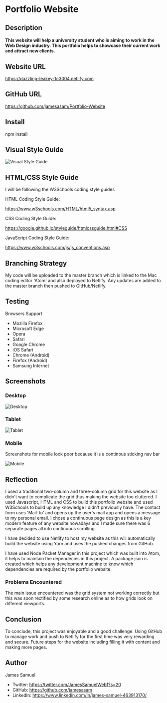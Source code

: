 # Portfolio Website

## Description 
#### This website will help a university student who is aiming to work in the Web Design industry. This portfolio helps to showcase their current work and attract new clients.

## Website URL

https://dazzling-leakey-1c3004.netlify.com

## GitHub URL

https://github.com/jamesasam/Portfolio-Website

## Install

npm install

## Visual Style Guide

![Visual Style Guide](img/Guide.png)

## HTML/CSS Style Guide

I will be following the W3Schools coding style guides

HTML Coding Style Guide:

https://www.w3schools.com/HTML/html5_syntax.asp

CSS Coding Style Guide:

https://google.github.io/styleguide/htmlcssguide.html#CSS

JavaScript Coding Style Guide:

https://www.w3schools.com/js/js_conventions.asp

## Branching Strategy

My code will be uploaded to the master branch which is linked to the Mac coding editor 'Atom' and also deployed to Netlify. Any updates are added to the master branch then pushed to GitHub/Netlify.

## Testing

Browsers Support

* Mozilla Firefox
* Microsoft Edge
* Opera
* Safari
* Google Chrome
* iOS Safari
* Chrome (Android)
* Firefox (Android)
* Samsung Internet

## Screenshots

### Desktop

![Desktop](img/desktop.png)

### Tablet

![Tablet](img/tablet.jpg)

### Mobile
Screenshots for mobile look poor because it is a continous sticking nav bar

![Mobile](img/mobile.jpg)

## Reflection

I used a traditional two-column and three-column grid for this website as I didn't want to complicate the grid thus making the website too cluttered. I used Javascript, HTML and CSS to build this portfolio website and used W3Schools to build up any knowledge I didn't previously have. The contact form uses 'Mail-to' and opens up the user's mail app and opens a message to my personal email. I chose a continuous page design as this is a key modern feature of any website nowadays and I made sure there was 6 separate pages all into continuous scrolling.

I have decided to use Netlify to host my website as this will automatically build the website using Yarn and uses the pushed changes from GitHub. 

I have used Node Packet Manager in this project which was built into Atom, it helps to maintain the dependecies in this project. A package.json is created which helps any development machine to know which dependencies are required by the portfolio website. 

### Problems Encountered

The main issue encountered was the grid system not working correctly but this was soon rectified by some research online as to how grids look on different viewports. 

## Conclusion

To conclude, this project was enjoyable and a good challenge. Using GitHub to manage work and push to Netlify for the first time was very rewarding and secure. Future steps for the website including filling it with content and making more pages.

## Author

James Samuel
* Twitter: https://twitter.com/JamesSamuelWeb1?s=20
* GitHub: https://github.com/jamesasam
* LinkedIn: https://www.linkedin.com/in/james-samuel-463913170/
